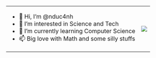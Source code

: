 <table border="0">
 <tr>
    <td>
      <ul>
        <li>👋 Hi, I’m @nduc4nh </li>
        <li>👀 I’m interested in Science and Tech </li>
        <li>🌱 I’m currently learning Computer Science </li>
        <li>📫 Big love with Math and some silly stuffs </li>
      </ul>
   </td>
    <td><div class="column"><img src="https://github-readme-stats.vercel.app/api/top-langs/?username=nduc4nh&layout=compact&theme=Gradient"></div></td>
 </tr>
</table>
  <!---
nduc4nh/nduc4nh is a ✨ special ✨ repository because its `README.md` (this file) appears on your GitHub profile.
You can click the Preview link to take a look at your changes.
--->
